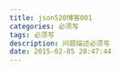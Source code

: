 ```yaml
---
title: json520博客001
categories: 必须写
tags: 必须写
description: 问题描述必须写
date: 2015-02-05 20:47:44
---
```


